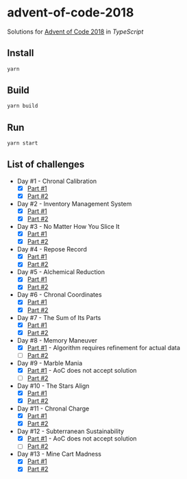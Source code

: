 # advent-of-code-2018

Solutions for [Advent of Code 2018](https://adventofcode.com/2018) in _TypeScript_

## Install

```sh
yarn
```

## Build

```sh
yarn build
```

## Run

```sh
yarn start
```

## List of challenges

- Day #1 - Chronal Calibration
    - [x] [Part #1](https://github.com/SuNR0N/advent-of-code-2018/blob/master/src/day-1/part-1.ts) 
    - [x] [Part #2](https://github.com/SuNR0N/advent-of-code-2018/blob/master/src/day-1/part-2.ts)
- Day #2 - Inventory Management System
    - [x] [Part #1](https://github.com/SuNR0N/advent-of-code-2018/blob/master/src/day-2/part-1.ts) 
    - [x] [Part #2](https://github.com/SuNR0N/advent-of-code-2018/blob/master/src/day-2/part-2.ts)
- Day #3 - No Matter How You Slice It
    - [x] [Part #1](https://github.com/SuNR0N/advent-of-code-2018/blob/master/src/day-3/part-1.ts) 
    - [x] [Part #2](https://github.com/SuNR0N/advent-of-code-2018/blob/master/src/day-3/part-2.ts)
- Day #4 - Repose Record
    - [x] [Part #1](https://github.com/SuNR0N/advent-of-code-2018/blob/master/src/day-4/part-1.ts) 
    - [x] [Part #2](https://github.com/SuNR0N/advent-of-code-2018/blob/master/src/day-4/part-2.ts)
- Day #5 - Alchemical Reduction
    - [x] [Part #1](https://github.com/SuNR0N/advent-of-code-2018/blob/master/src/day-5/part-1.ts) 
    - [x] [Part #2](https://github.com/SuNR0N/advent-of-code-2018/blob/master/src/day-5/part-2.ts)
- Day #6 - Chronal Coordinates
    - [x] [Part #1](https://github.com/SuNR0N/advent-of-code-2018/blob/master/src/day-6/part-1.ts) 
    - [x] [Part #2](https://github.com/SuNR0N/advent-of-code-2018/blob/master/src/day-6/part-2.ts)
- Day #7 - The Sum of Its Parts
    - [x] [Part #1](https://github.com/SuNR0N/advent-of-code-2018/blob/master/src/day-7/part-1.ts) 
    - [x] [Part #2](https://github.com/SuNR0N/advent-of-code-2018/blob/master/src/day-7/part-2.ts)
- Day #8 - Memory Maneuver
    - [x] [Part #1](https://github.com/SuNR0N/advent-of-code-2018/blob/master/src/day-8/part-1.ts) - Algorithm requires refinement for actual data
    - [ ] [Part #2](https://github.com/SuNR0N/advent-of-code-2018/blob/master/src/day-8/part-2.ts)
- Day #9 - Marble Mania
    - [x] [Part #1](https://github.com/SuNR0N/advent-of-code-2018/blob/master/src/day-9/part-1.ts) - AoC does not accept solution
    - [ ] [Part #2](https://github.com/SuNR0N/advent-of-code-2018/blob/master/src/day-9/part-2.ts)
- Day #10 - The Stars Align
    - [x] [Part #1](https://github.com/SuNR0N/advent-of-code-2018/blob/master/src/day-10/part-1.ts)
    - [x] [Part #2](https://github.com/SuNR0N/advent-of-code-2018/blob/master/src/day-10/part-2.ts)
- Day #11 - Chronal Charge
    - [x] [Part #1](https://github.com/SuNR0N/advent-of-code-2018/blob/master/src/day-11/part-1.ts)
    - [x] [Part #2](https://github.com/SuNR0N/advent-of-code-2018/blob/master/src/day-11/part-2.ts)
- Day #12 - Subterranean Sustainability
    - [x] [Part #1](https://github.com/SuNR0N/advent-of-code-2018/blob/master/src/day-12/part-1.ts) - AoC does not accept solution
    - [ ] [Part #2](https://github.com/SuNR0N/advent-of-code-2018/blob/master/src/day-12/part-2.ts)
- Day #13 - Mine Cart Madness
    - [x] [Part #1](https://github.com/SuNR0N/advent-of-code-2018/blob/master/src/day-13/part-1.ts)
    - [x] [Part #2](https://github.com/SuNR0N/advent-of-code-2018/blob/master/src/day-13/part-2.ts)